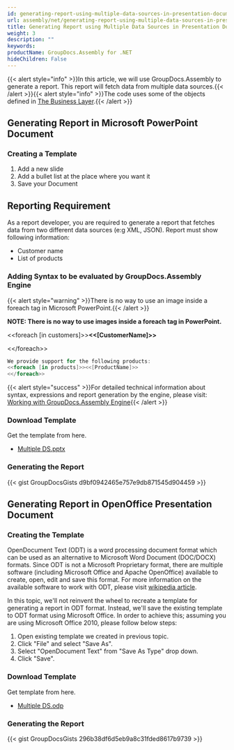 ```yaml
---
id: generating-report-using-multiple-data-sources-in-presentation-document
url: assembly/net/generating-report-using-multiple-data-sources-in-presentation-document
title: Generating Report using Multiple Data Sources in Presentation Document
weight: 3
description: ""
keywords: 
productName: GroupDocs.Assembly for .NET
hideChildren: False
---
```

{{< alert style="info" >}}In this article, we will use GroupDocs.Assembly to generate a report. This report will fetch data from multiple data sources.{{< /alert >}}{{< alert style="info" >}}The code uses some of the objects defined in [The Business Layer](https://docs.groupdocs.com/assembly/net/the-business-layer/).{{< /alert >}}

## Generating Report in Microsoft PowerPoint Document

### Creating a Template

1.  Add a new slide
2.  Add a bullet list at the place where you want it
3.  Save your Document

## Reporting Requirement

As a report developer, you are required to generate a report that fetches data from two different data sources (e:g XML, JSON). Report must show following information:

*   Customer name
*   List of products

### Adding Syntax to be evaluated by GroupDocs.Assembly Engine

{{< alert style="warning" >}}There is no way to use an image inside a foreach tag in Microsoft PowerPoint.{{< /alert >}}

**NOTE: There is no way to use images inside a foreach tag in PowerPoint.**

<<foreach \[in customers\]>>**<<\[CustomerName\]>>**

<</foreach\>>

```csharp
We provide support for the following products:
<<foreach [in products]>><<[ProductName]>>
<</foreach>>
```

{{< alert style="success" >}}For detailed technical information about syntax, expressions and report generation by the engine, please visit: [Working with GroupDocs.Assembly Engine](https://docs.groupdocs.com/assembly/net/working-with-groupdocs-assembly-engine/){{< /alert >}}

### Download Template

Get the template from here.

*   [Multiple DS.pptx](https://github.com/groupdocs-assembly/GroupDocs.Assembly-for-.NET/blob/master/Examples/Data/Source/Presentation%20Templates/Multiple%20DS.pptx?raw=true)

### Generating the Report

{{< gist GroupDocsGists d9bf0942465e757e9db871545d904459 >}}

## Generating Report in OpenOffice Presentation Document

### Creating the Template

OpenDocument Text (ODT) is a word processing document format which can be used as an alternative to Microsoft Word Document (DOC/DOCX) formats. Since ODT is not a Microsoft Proprietary format, there are multiple software (including Microsoft Office and Apache OpenOffice) available to create, open, edit and save this format. For more information on the available software to work with ODT, please visit [wikipedia article](https://en.wikipedia.org/wiki/OpenDocument#Software).

In this topic, we'll not reinvent the wheel to recreate a template for generating a report in ODT format. Instead, we'll save the existing template to ODT format using Microsoft Office. In order to achieve this; assuming you are using Microsoft Office 2010, please follow below steps:

1.  Open existing template we created in previous topic.
2.  Click "File" and select "Save As".
3.  Select "OpenDocument Text" from "Save As Type" drop down.
4.  Click "Save".

### Download Template

Get template from here.

*   [Multiple DS.odp](https://github.com/groupdocs-assembly/GroupDocs.Assembly-for-.NET/blob/master/Examples/Data/Source/Presentation%20Templates/Multiple%20DS.odp?raw=true)

### Generating the Report

{{< gist GroupDocsGists 296b38df6d5eb9a8c31fded8617b9739 >}}


